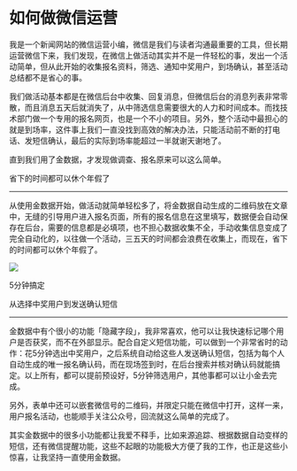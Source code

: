 # 如何做微信运营
我是一个新闻网站的微信运营小编，微信是我们与读者沟通最重要的工具，但长期运营微信下来，我们发现，在微信上做活动其实并不是一件轻松的事，发出一个活动简单，但从此开始的收集报名资料，筛选、通知中奖用户，到场确认，甚至活动总结都不是省心的事。

我们做活动基本都是在微信后台中收集、回复消息，但微信后台的消息列表非常零散，而且消息五天后就消失了，从中筛选信息需要很大的人力和时间成本。而找技术部门做一个专用的报名网页，也是一个不小的项目。另外，整个活动中最担心的就是到场率，这件事上我们一直没找到高效的解决办法，只能活动前不断的打电话、发短信确认，最后的实际到场率能超过一半就谢天谢地了。

直到我们用了金数据，才发现做调查、报名原来可以这么简单。

省下的时间都可以休个年假了

---

从使用金数据开始，做活动就简单轻松多了，将金数据自动生成的二维码放在文章中，无缝的引导用户进入报名页面，所有的报名信息在这里填写，数据便会自动保存在后台，需要的信息都是必填项，也不担心数据收集不全，手动收集信息变成了完全自动化的，以往做一个活动，三五天的时间都会浪费在收集上，而现在，省下的时间都可以休个年假了。

![](http://mmbiz.qpic.cn/mmbiz/3xSOlqCbovuNj5Rw78C8icCoh3MWnLUia286Im3mLUeuhBu9mEYZiajkvuxH4FlSzTjtCdz36GBlrXVdcemctaicXQ/640?wx_fmt=png&&wxfrom=5&wx_lazy=1)



5分钟搞定

从选择中奖用户到发送确认短信

---

金数据中有个很小的功能「隐藏字段」，我非常喜欢，他可以让我快速标记哪个用户是否获奖，而不在外部显示。配合自定义短信功能，可以做到一个非常省时的动作：花5分钟选出中奖用户，之后系统自动给这些人发送确认短信，包括为每个人自动生成的唯一报名确认码，而在现场签到时，在后台搜索并核对确认码就能搞定。以上所有，都可以提前预设好，5分钟筛选用户，其他事都可以让小金去完成。





另外，表单中还可以嵌套微信号的二维码，并限定只能在微信中打开，这样一来，用户报名活动，也能顺手关注公众号，回流就这么简单的完成了。

其实金数据中的很多小功能都让我爱不释手，比如来源追踪、根据数据自动变样的短信，还有微信提醒功能，这些不起眼的功能极大方便了我的工作，也正是这些小惊喜，让我坚持一直使用金数据。



